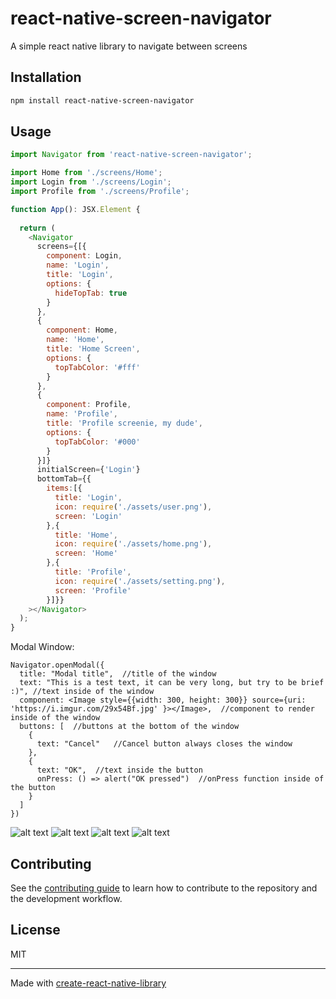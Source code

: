 # react-native-screen-navigator

A simple react native library to navigate between screens

## Installation

```sh
npm install react-native-screen-navigator
```

## Usage

```js
import Navigator from 'react-native-screen-navigator';

import Home from './screens/Home';
import Login from './screens/Login';
import Profile from './screens/Profile';

function App(): JSX.Element {
 
  return (
    <Navigator
      screens={[{
        component: Login,
        name: 'Login',
        title: 'Login',
        options: {
          hideTopTab: true   
        }
      },
      {
        component: Home,
        name: 'Home',
        title: 'Home Screen',
        options: {
          topTabColor: '#fff'
        }
      },
      {
        component: Profile,
        name: 'Profile',
        title: 'Profile screenie, my dude',
        options: {
          topTabColor: '#000'
        }
      }]}
      initialScreen={'Login'}
      bottomTab={{
        items:[{
          title: 'Login',
          icon: require('./assets/user.png'),
          screen: 'Login'
        },{
          title: 'Home',
          icon: require('./assets/home.png'),
          screen: 'Home'
        },{
          title: 'Profile',
          icon: require('./assets/setting.png'),
          screen: 'Profile'
        }]}}
    ></Navigator>
  );
}
```
Modal Window:
```
Navigator.openModal({
  title: "Modal title",  //title of the window
  text: "This is a test text, it can be very long, but try to be brief :)", //text inside of the window
  component: <Image style={{width: 300, height: 300}} source={uri: 'https://i.imgur.com/29x54Bf.jpg' }></Image>,  //component to render inside of the window
  buttons: [  //buttons at the bottom of the window 
    {
      text: "Cancel"   //Cancel button always closes the window
    },
    {
      text: "OK",  //text inside the button
      onPress: () => alert("OK pressed")  //onPress function inside of the button
    }
  ]
})
```
![alt text](https://i.imgur.com/1u7W2WD.png)
![alt text](https://i.imgur.com/kNYVXXM.png)
![alt text](https://i.imgur.com/yF887tm.png)
![alt text](https://i.imgur.com/PVfu9ZF.png)

## Contributing

See the [contributing guide](CONTRIBUTING.md) to learn how to contribute to the repository and the development workflow.

## License

MIT

---

Made with [create-react-native-library](https://github.com/callstack/react-native-builder-bob)
